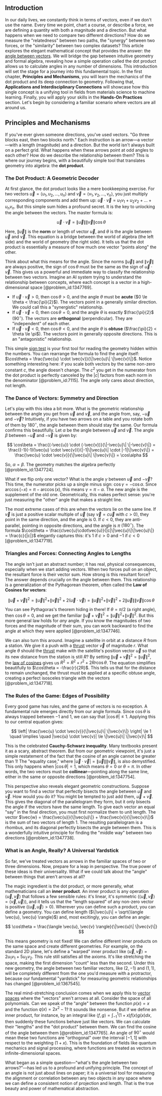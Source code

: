 ## Introduction
In our daily lives, we constantly think in terms of vectors, even if we don't use the name. Every time we point, chart a course, or describe a force, we are defining a quantity with both a magnitude and a direction. But what happens when we need to compare two different directions? How do we measure the "relatedness" between two paths, the "synergy" between two forces, or the "similarity" between two complex datasets? This article explores the elegant mathematical concept that provides the answer: the [angle between vectors](@article_id:263112). We will bridge the gap between intuitive geometry and formal algebra, revealing how a simple operation called the dot product allows us to calculate angles in any number of dimensions. This introduction will set the stage for a journey into this fundamental topic. In the first chapter, **Principles and Mechanisms**, you will learn the mechanics of the dot product and its deep connection to geometry. Following that, **Applications and Interdisciplinary Connections** will showcase how this single concept is a unifying tool in fields from materials science to machine learning. Finally, you will apply your skills in the **Hands-On Practices** section. Let's begin by considering a familiar scenario where vectors are all around us.

## Principles and Mechanisms

If you've ever given someone directions, you've used vectors. "Go three blocks east, then two blocks north." Each instruction is an arrow—a vector—with a length (magnitude) and a direction. But the world isn't always built on a perfect grid. What happens when these arrows point at odd angles to each other? How do we describe the relationship between them? This is where our journey begins, with a beautifully simple tool that translates geometry into algebra: the **dot product**.

### The Dot Product: A Geometric Decoder

At first glance, the dot product looks like a mere bookkeeping exercise. For two vectors $\vec{u} = \langle u_1, u_2, \dots, u_n \rangle$ and $\vec{v} = \langle v_1, v_2, \dots, v_n \rangle$, you just multiply corresponding components and add them up: $\vec{u} \cdot \vec{v} = u_1v_1 + u_2v_2 + \dots + u_nv_n$. But this simple sum hides a profound secret. It is the key to unlocking the angle between the vectors. The master formula is:

$$
\vec{u} \cdot \vec{v} = \|\vec{u}\| \|\vec{v}\| \cos\theta
$$

Here, $\|\vec{u}\|$ is the **norm** or length of vector $\vec{u}$, and $\theta$ is the angle between $\vec{u}$ and $\vec{v}$. This equation is a bridge between the world of algebra (the left side) and the world of geometry (the right side). It tells us that the dot product is essentially a measure of how much one vector "points along" the other.

Think about what this means for the angle. Since the norms $\|\vec{u}\|$ and $\|\vec{v}\|$ are always positive, the sign of $\cos\theta$ must be the same as the sign of $\vec{u} \cdot \vec{v}$. This gives us a powerful and immediate way to classify the relationship between two vectors. Imagine an AI system trying to understand the relationship between concepts, where each concept is a vector in a high-dimensional space [@problem_id:1347769].

-   If $\vec{u} \cdot \vec{v} > 0$, then $\cos\theta > 0$, and the angle $\theta$ must be **acute** ($0 \le \theta < \frac{\pi}{2}$). The vectors point in a generally similar direction. We could call this a "synergistic" relationship.
-   If $\vec{u} \cdot \vec{v} = 0$, then $\cos\theta = 0$, and the angle $\theta$ is exactly $\frac{\pi}{2}$ ($90^\circ$). The vectors are **orthogonal** (perpendicular). They are "independent" of each other.
-   If $\vec{u} \cdot \vec{v} < 0$, then $\cos\theta < 0$, and the angle $\theta$ is **obtuse** ($\frac{\pi}{2} < \theta \le \pi$). The vectors point in generally opposite directions. This is an "antagonistic" relationship.

This simple [sign test](@article_id:170128) is your first tool for reading the geometry hidden within the numbers. You can rearrange the formula to find the angle itself: $\cos\theta = \frac{\vec{u} \cdot \vec{v}}{\|\vec{u}\| \|\vec{v}\|}$. Notice something interesting here: if you scale both vectors by the same non-zero constant $c$, the angle doesn't change. The $c^2$ you get in the numerator from the dot product is perfectly canceled by the $|c|$ factors from each norm in the denominator [@problem_id:7115]. The angle only cares about direction, not length.

### The Dance of Vectors: Symmetry and Direction

Let's play with this idea a bit more. What is the geometric relationship between the angle you get from $\vec{u}$ and $\vec{v}$, and the angle from, say, $-\vec{u}$ and $-\vec{v}$? Intuitively, if you have two arrows on a table and you rotate both of them by $180^\circ$, the angle between them should stay the same. Our formula confirms this beautifully. Let $\alpha$ be the angle between $\vec{u}$ and $\vec{v}$. The angle $\beta$ between $-\vec{u}$ and $-\vec{v}$ is given by:

$$
\cos\beta = \frac{(-\vec{u}) \cdot (-\vec{v})}{\|-\vec{u}\| \|-\vec{v}\|} = \frac{(-1)(-1)(\vec{u} \cdot \vec{v})}{|-1|\|\vec{u}\| \cdot |-1|\|\vec{v}\|} = \frac{\vec{u} \cdot \vec{v}}{\|\vec{u}\| \|\vec{v}\|} = \cos\alpha
$$

So, $\alpha = \beta$. The geometry matches the algebra perfectly [@problem_id:1347724].

What if we flip only one vector? What is the angle $\gamma$ between $\vec{u}$ and $-\vec{v}$? This time, the numerator picks up a single minus sign: $\cos\gamma = -\cos\alpha$. Since $\arccos(-x) = \pi - \arccos(x)$, this means $\gamma = \pi - \alpha$. The new angle is the supplement of the old one. Geometrically, this makes perfect sense: you're just measuring the "other" angle that makes a straight line.

The most extreme cases of this are when the vectors lie on the same line. If $\vec{v}$ is just a positive scalar multiple of $\vec{u}$ (say $\vec{v} = c\vec{u}$ with $c>0$), they point in the same direction, and the angle is $0$. If $c<0$, they are anti-parallel, pointing in opposite directions, and the angle is $\pi$ ($180^\circ$). The formula $\cos\theta = \frac{c\vec{u}\cdot\vec{u}}{|c|\|\vec{u}\|\|\vec{u}\|} = \frac{c}{|c|}$ elegantly captures this: it's $1$ if $c>0$ and $-1$ if $c<0$ [@problem_id:1347719].

### Triangles and Forces: Connecting Angles to Lengths

The angle isn't just an abstract number; it has real, physical consequences, especially when we start adding vectors. When two forces pull on an object, the resultant force is their vector sum. How strong is this resultant force? The answer depends crucially on the angle between them. This relationship is a generalization of the Pythagorean theorem, often called the **Law of Cosines for vectors**:

$$
\|\vec{u} + \vec{v}\|^2 = \|\vec{u}\|^2 + \|\vec{v}\|^2 + 2(\vec{u} \cdot \vec{v}) = \|\vec{u}\|^2 + \|\vec{v}\|^2 + 2\|\vec{u}\|\|\vec{v}\|\cos\theta
$$

You can see Pythagoras's theorem hiding in there! If $\theta = \pi/2$ (a right angle), then $\cos\theta = 0$, and we get the familiar $\|\vec{u} + \vec{v}\|^2 = \|\vec{u}\|^2 + \|\vec{v}\|^2$. But this more general law holds for *any* angle. If you know the magnitudes of two forces and the magnitude of their sum, you can work backward to find the angle at which they were applied [@problem_id:1347746].

We can also turn this around. Imagine a satellite in orbit at a distance $R$ from a station. We give it a push with a [thrust](@article_id:177396) vector $\vec{v}$ of magnitude $r$. What angle $\theta$ should the [thrust](@article_id:177396) make with the satellite's position vector $\vec{u}$ so that its new distance from the station is still $R$? By setting $\|\vec{u}+\vec{v}\|^2 = \|\vec{u}\|^2$, the [law of cosines](@article_id:155717) gives us $R^2 = R^2 + r^2 + 2Rr\cos\theta$. The equation simplifies beautifully to $\cos\theta = -\frac{r}{2R}$. This tells us that for the distance to remain unchanged, the thrust must be applied at a specific obtuse angle, creating a perfect isosceles triangle with the vectors [@problem_id:1347718].

### The Rules of the Game: Edges of Possibility

Every good game has rules, and the game of vectors is no exception. A fundamental rule emerges directly from our angle formula. Since $\cos\theta$ is always trapped between $-1$ and $1$, we can say that $|\cos\theta| \le 1$. Applying this to our central equation gives:

$$
\left| \frac{\vec{u} \cdot \vec{v}}{\|\vec{u}\| \|\vec{v}\|} \right| \le 1 \quad \implies \quad |\vec{u} \cdot \vec{v}| \le \|\vec{u}\| \|\vec{v}\|
$$

This is the celebrated **Cauchy-Schwarz inequality**. Many textbooks present it as a scary, abstract theorem. But from our geometric viewpoint, it's just a simple restatement of the fact that the cosine of an angle cannot be greater than 1! The "equality case," where $|\vec{u} \cdot \vec{v}| = \|\vec{u}\| \|\vec{v}\|$, is also demystified. This only happens when $|\cos\theta|=1$, which means $\theta=0$ or $\theta=\pi$. In other words, the two vectors must be **collinear**—pointing along the same line, either in the same or opposite directions [@problem_id:1347754].

This perspective also reveals elegant geometric constructions. Suppose you want to find a vector that perfectly bisects the angle between $\vec{u}$ and $\vec{v}$. How would you do it? You might be tempted to just add them, $\vec{u}+\vec{v}$. This gives the diagonal of the parallelogram they form, but it only bisects the angle if the vectors have the same length. To give each vector an equal "say" in the final direction, you must first normalize them to unit length. The vector $\vec{w} = \frac{\vec{u}}{\|\vec{u}\|} + \frac{\vec{v}}{\|\vec{v}\|}$ is the sum of two vectors of length 1. The resulting parallelogram is a rhombus, and its diagonal perfectly bisects the angle between them. This is a wonderfully intuitive principle for finding the "middle way" between two directions [@problem_id:1347738].

### What is an Angle, Really? A Universal Yardstick

So far, we've treated vectors as arrows in the familiar spaces of two or three dimensions. Now, prepare for a leap in perspective. The true power of these ideas is their universality. What if we could talk about the "angle" between things that aren't arrows at all?

The magic ingredient is the dot product, or more generally, what mathematicians call an **inner product**. An inner product is any operation $\langle \vec{u}, \vec{v} \rangle$ that follows a few sensible rules: it's linear, it's symmetric ($\langle \vec{u}, \vec{v} \rangle = \langle \vec{v}, \vec{u} \rangle$), and it tells us that the "length squared" of any non-zero vector is positive ($\langle \vec{u}, \vec{u} \rangle > 0$). Wherever you can define such a product, you can define a geometry. You can define length ($\|\vec{u}\| = \sqrt{\langle \vec{u}, \vec{u} \rangle}$) and, most excitingly, you can define an angle:

$$
\cos\theta = \frac{\langle \vec{u}, \vec{v} \rangle}{\|\vec{u}\| \|\vec{v}\|}
$$

This means geometry is not fixed! We can define different inner products on the same space and create different geometries. For example, on the standard 2D plane, let's define a "warped" inner product like $\langle \vec{u}, \vec{v} \rangle = 2u_1v_1 + 5u_2v_2$. This rule still satisfies all the axioms. It's like stretching the space, making the first dimension "count" less than the second. Under this new geometry, the angle between two familiar vectors, like $(2, -1)$ and $(1, 1)$, will be completely different from the one you'd measure with a protractor, because our fundamental "yardstick" for measuring geometric relationships has changed [@problem_id:1367545].

The real mind-stretching conclusion comes when we apply this to [vector spaces](@article_id:136343) where the "vectors" aren't arrows at all. Consider the space of all polynomials. Can we speak of the "angle" between the function $p(x) = x$ and the function $q(x) = 2x^2 - 1$? It sounds like nonsense. But if we define an inner product, for instance, by an integral like $\langle f, g \rangle = \int_{-1}^{1} (1+x) f(x) g(x) dx$, then suddenly these functions behave just like vectors. We can calculate their "lengths" and the "dot product" between them. We can find the cosine of the angle between them [@problem_id:1347765]. An angle of $90^\circ$ would mean these two functions are "orthogonal" over the interval $[-1,1]$ with respect to the weighting $(1+x)$. This is the foundation of fields like quantum mechanics and signal processing, where functions are treated as vectors in infinite-dimensional spaces.

What began as a simple question—"what's the angle between two arrows?"—has led us to a profound and unifying principle. The concept of an angle is not just about lines on paper; it is a universal tool for measuring the alignment or correlation between any two objects in any space where we can define a consistent notion of projection and length. That is the true beauty and power of mathematical abstraction.